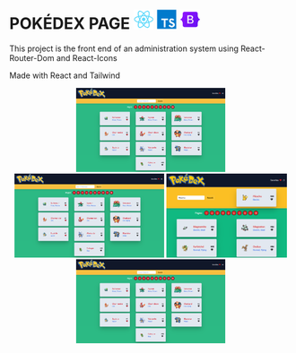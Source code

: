 # POKÉDEX PAGE  <img src="https://github.com/devicons/devicon/blob/master/icons/react/react-original.svg" title="React" alt="React" width="35" height="35"/> <img src="https://github.com/devicons/devicon/blob/master/icons/typescript/typescript-original.svg" title="React" alt="React" width=35 height="35"/> <img src="https://github.com/devicons/devicon/blob/master/icons/bootstrap/bootstrap-original.svg" title="React" alt="React" width="35" height="35"/>
This project is the front end of an administration system using React-Router-Dom and React-Icons

Made with React and Tailwind 
<div align="center">
<img src="/imgs/pokedex_1.PNG" height="150" />



<img src="/imgs/pokedex_1.png" height="150" />
<img src="/imgs/pokedex_2.png" height="150" />

<img src="/imgs/pokedex_1.png" height="150" />







</div>

